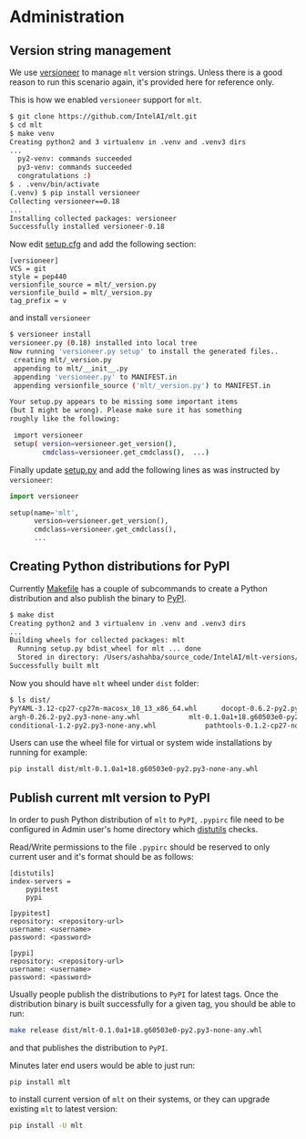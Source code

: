 # Administration

## Version string management
We use [versioneer](https://github.com/warner/python-versioneer) to manage `mlt` version strings.
Unless there is a good reason to run this scenario again, it's provided here for reference only.

This is how we enabled `versioneer` support for `mlt`.

```bash
$ git clone https://github.com/IntelAI/mlt.git
$ cd mlt
$ make venv
Creating python2 and 3 virtualenv in .venv and .venv3 dirs
...
  py2-venv: commands succeeded
  py3-venv: commands succeeded
  congratulations :)
$ . .venv/bin/activate
(.venv) $ pip install versioneer
Collecting versioneer==0.18
...
Installing collected packages: versioneer
Successfully installed versioneer-0.18
```

Now edit [setup.cfg](../setup.cfg) and add the following section:
```
[versioneer]
VCS = git
style = pep440
versionfile_source = mlt/_version.py
versionfile_build = mlt/_version.py
tag_prefix = v
```

and install `versioneer`
```bash
$ versioneer install
versioneer.py (0.18) installed into local tree
Now running 'versioneer.py setup' to install the generated files..
 creating mlt/_version.py
 appending to mlt/__init__.py
 appending 'versioneer.py' to MANIFEST.in
 appending versionfile_source ('mlt/_version.py') to MANIFEST.in

Your setup.py appears to be missing some important items
(but I might be wrong). Please make sure it has something
roughly like the following:

 import versioneer
 setup( version=versioneer.get_version(),
        cmdclass=versioneer.get_cmdclass(),  ...)
```

Finally update [setup.py](../setup.py) and add the following lines as was instructed by `versioneer`:
```python
import versioneer

setup(name='mlt',
      version=versioneer.get_version(),
      cmdclass=versioneer.get_cmdclass(),
      ...
```

## Creating Python distributions for PyPI
Currently [Makefile](../Makefile) has a couple of subcommands to create a Python distribution and also publish the binary to [PyPI](https://pypi.org/).

```bash
$ make dist
Creating python2 and 3 virtualenv in .venv and .venv3 dirs
...
Building wheels for collected packages: mlt
  Running setup.py bdist_wheel for mlt ... done
  Stored in directory: /Users/ashahba/source_code/IntelAI/mlt-versions/dist
Successfully built mlt
```
Now you should have `mlt` wheel under `dist` folder:
```bash
$ ls dist/
PyYAML-3.12-cp27-cp27m-macosx_10_13_x86_64.whl		docopt-0.6.2-py2.py3-none-any.whl			pip-10.0.1-py2.py3-none-any.whl				six-1.11.0-py2.py3-none-any.whl				watchdog-0.8.3-cp27-cp27m-macosx_10_13_x86_64.whl
argh-0.26.2-py2.py3-none-any.whl			mlt-0.1.0a1+18.g60503e0-py2.py3-none-any.whl		progressbar2-3.37.1-py2.py3-none-any.whl		tabulate-0.8.2-cp27-none-any.whl
conditional-1.2-py2.py3-none-any.whl			pathtools-0.1.2-cp27-none-any.whl			python_utils-2.3.0-py2.py3-none-any.whl			termcolor-1.1.0-cp27-none-any.whl
```

Users can use the wheel file for virtual or system wide installations by running for example:
```bash
pip install dist/mlt-0.1.0a1+18.g60503e0-py2.py3-none-any.whl
```

## Publish current mlt version to PyPI
In order to push Python distribution of `mlt` to `PyPI`, `.pypirc` file need to be configured in Admin user's home directory which [distutils](https://docs.python.org/2/distutils/packageindex.html) checks.

Read/Write permissions to the file `.pypirc` should be reserved to only current user and it's format should be as follows:

```
[distutils]
index-servers =
    pypitest
    pypi

[pypitest]
repository: <repository-url>
username: <username>
password: <password>

[pypi]
repository: <repository-url>
username: <username>
password: <password>
```

Usually people publish the distributions to `PyPI` for latest tags.
Once the distribution binary is built successfully for a given tag, you should be able to run:

```bash
make release dist/mlt-0.1.0a1+18.g60503e0-py2.py3-none-any.whl
```

and that publishes the distribution to `PyPI`.

Minutes later end users would be able to just run:
```
pip install mlt
```
to install current version of `mlt` on their systems, or they can upgrade existing `mlt` to latest version:
```bash
pip install -U mlt
```
